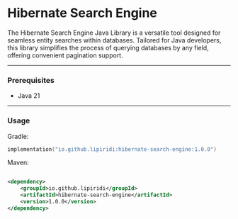 # Hibernate Search Engine

The Hibernate Search Engine Java Library is a versatile tool designed for seamless entity searches within databases.
Tailored for Java developers, this library simplifies the process of querying databases by any field, offering
convenient pagination support.
____

### Prerequisites
- Java 21
____

### Usage

Gradle:

```kotlin
implementation("io.github.lipiridi:hibernate-search-engine:1.0.0")
```

Maven:

```xml

<dependency>
    <groupId>io.github.lipiridi</groupId>
    <artifactId>hibernate-search-engine</artifactId>
    <version>1.0.0</version>
</dependency>
```
